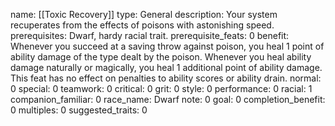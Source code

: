name: [[Toxic Recovery]]
type: General
description: Your system recuperates from the effects of poisons with astonishing speed.
prerequisites: Dwarf, hardy racial trait.
prerequisite_feats: 0
benefit: Whenever you succeed at a saving throw against poison, you heal 1 point of ability damage of the type dealt by the poison. Whenever you heal ability damage naturally or magically, you heal 1 additional point of ability damage. This feat has no effect on penalties to ability scores or ability drain.
normal: 0
special: 0
teamwork: 0
critical: 0
grit: 0
style: 0
performance: 0
racial: 1
companion_familiar: 0
race_name: Dwarf
note: 0
goal: 0
completion_benefit: 0
multiples: 0
suggested_traits: 0
